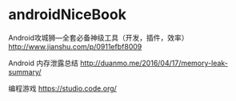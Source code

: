 # androidNiceBook
Android攻城狮—全套必备神级工具（开发，插件，效率） http://www.jianshu.com/p/0911efbf8009

Android 内存泄露总结 http://duanmo.me/2016/04/17/memory-leak-summary/

编程游戏 https://studio.code.org/



